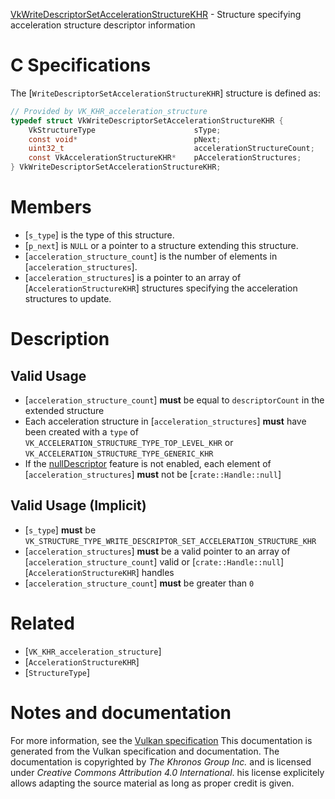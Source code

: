 [VkWriteDescriptorSetAccelerationStructureKHR](https://www.khronos.org/registry/vulkan/specs/1.3-extensions/man/html/VkWriteDescriptorSetAccelerationStructureKHR.html) - Structure specifying acceleration structure descriptor information

# C Specifications
The [`WriteDescriptorSetAccelerationStructureKHR`] structure is defined
as:
```c
// Provided by VK_KHR_acceleration_structure
typedef struct VkWriteDescriptorSetAccelerationStructureKHR {
    VkStructureType                      sType;
    const void*                          pNext;
    uint32_t                             accelerationStructureCount;
    const VkAccelerationStructureKHR*    pAccelerationStructures;
} VkWriteDescriptorSetAccelerationStructureKHR;
```

# Members
- [`s_type`] is the type of this structure.
- [`p_next`] is `NULL` or a pointer to a structure extending this structure.
- [`acceleration_structure_count`] is the number of elements in [`acceleration_structures`].
- [`acceleration_structures`] is a pointer to an array of [`AccelerationStructureKHR`] structures specifying the acceleration structures to update.

# Description
## Valid Usage
-  [`acceleration_structure_count`] **must**  be equal to `descriptorCount` in the extended structure
-    Each acceleration structure in [`acceleration_structures`] **must**  have been created with a `type` of `VK_ACCELERATION_STRUCTURE_TYPE_TOP_LEVEL_KHR` or `VK_ACCELERATION_STRUCTURE_TYPE_GENERIC_KHR`
-    If the [nullDescriptor](https://www.khronos.org/registry/vulkan/specs/1.3-extensions/html/vkspec.html#features-nullDescriptor) feature is not enabled, each element of [`acceleration_structures`] **must**  not be [`crate::Handle::null`]

## Valid Usage (Implicit)
-  [`s_type`] **must**  be `VK_STRUCTURE_TYPE_WRITE_DESCRIPTOR_SET_ACCELERATION_STRUCTURE_KHR`
-  [`acceleration_structures`] **must**  be a valid pointer to an array of [`acceleration_structure_count`] valid or [`crate::Handle::null`][`AccelerationStructureKHR`] handles
-  [`acceleration_structure_count`] **must**  be greater than `0`

# Related
- [`VK_KHR_acceleration_structure`]
- [`AccelerationStructureKHR`]
- [`StructureType`]

# Notes and documentation
For more information, see the [Vulkan specification](https://www.khronos.org/registry/vulkan/specs/1.3-extensions/html/vkspec.html)
This documentation is generated from the Vulkan specification and documentation.
The documentation is copyrighted by *The Khronos Group Inc.* and is licensed under *Creative Commons Attribution 4.0 International*.
his license explicitely allows adapting the source material as long as proper credit is given.
        